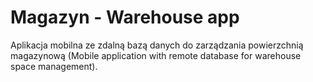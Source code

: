 # Magazyn - Warehouse app
Aplikacja mobilna ze zdalną bazą danych do zarządzania powierzchnią magazynową (Mobile application with remote database for warehouse space management).


